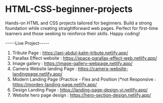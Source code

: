 # HTML-CSS-beginner-projects

Hands-on HTML and CSS projects tailored for beginners. Build a strong foundation while creating straightforward web pages.
Perfect for first-time learners and those seeking to reinforce their skills. Happy coding!

-----Live Project-----
1. Tribute Page : https://apj-abdul-kalm-tribute.netlify.app/
2. Parallax Effect website : https://space-parallax-effect-web.netlify.app/
3. Image gallery : https://image-gallery-webpage.netlify.app/
4. Camera Website landing Page : https://camera-website-landingpage.netlify.app/
5. Modern Landing Page (Practice - Flex and Position )*not Responsive :  https://morden-landing-page.netlify.app/
6. Design Landing Page : https://landing-page-design-vj.netlify.app/
7. Website hero page design : https://hero-section-design.netlify.app/
